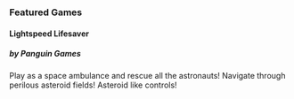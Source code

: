 ### Featured Games

#### Lightspeed Lifesaver
##### by Panguin Games
Play as a space ambulance and rescue all the astronauts! Navigate through perilous asteroid fields! Asteroid like controls!
